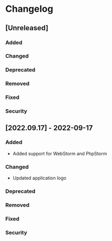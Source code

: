 # Changelog

## [Unreleased]
### Added

### Changed

### Deprecated

### Removed

### Fixed

### Security

## [2022.09.17] - 2022-09-17
### Added
- Added support for WebStorm and PhpStorm

### Changed
- Updated application logo

### Deprecated

### Removed

### Fixed

### Security

